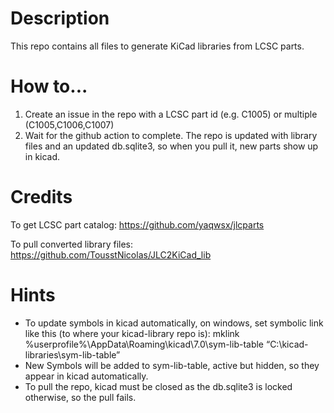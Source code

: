 # Description
This repo contains all files to generate KiCad libraries from LCSC parts.

# How to...
1. Create an issue in the repo with a LCSC part id (e.g. C1005) or multiple (C1005,C1006,C1007)
2. Wait for the github action to complete. The repo is updated with library files and an updated db.sqlite3, so when you pull it, new parts show up in kicad.

# Credits
To get LCSC part catalog:
https://github.com/yaqwsx/jlcparts

To pull converted library files:
https://github.com/TousstNicolas/JLC2KiCad_lib

# Hints
- To update symbols in kicad automatically, on windows, set symbolic link like this (to where your kicad-library repo is):
mklink %userprofile%\AppData\Roaming\kicad\7.0\sym-lib-table “C:\kicad-libraries\sym-lib-table”
- New Symbols will be added to sym-lib-table, active but hidden, so they appear in kicad automatically.
- To pull the repo, kicad must be closed as the db.sqlite3 is locked otherwise, so the pull fails.

